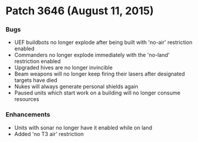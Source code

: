 # Patch 3646 (August 11, 2015)

### Bugs

- UEF buildbots no longer explode after being built with 'no-air' restriction enabled
- Commanders no longer explode immediately with the 'no-land' restriction enabled
- Upgraded hives are no longer invincible
- Beam weapons will no longer keep firing their lasers after designated targets have died
- Nukes will always generate personal shields again
- Paused units which start work on a building will no longer consume resources

### Enhancements

- Units with sonar no longer have it enabled while on land
- Added 'no T3 air' restriction
